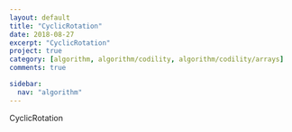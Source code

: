 ```yaml
---
layout: default
title: "CyclicRotation"
date: 2018-08-27
excerpt: "CyclicRotation"
project: true
category: [algorithm, algorithm/codility, algorithm/codility/arrays]
comments: true

sidebar:
  nav: "algorithm"
---
```


CyclicRotation